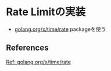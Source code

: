 # Rate Limitの実装

- [golang.org/x/time/rate](https://pkg.go.dev/golang.org/x/time/rate) packageを使う

## References

[Ref: golang.org/x/time/rate](https://daichi.dev/posts/2023-01-19-golang-x-time-rate)
